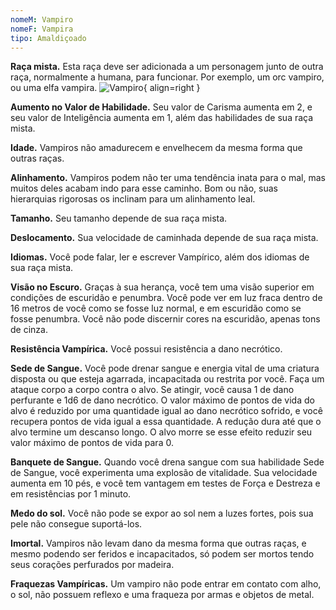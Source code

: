 ```yaml
---
nomeM: Vampiro
nomeF: Vampira
tipo: Amaldiçoado
---
```

**Raça mista.** Esta raça deve ser adicionada a um personagem junto de outra raça, normalmente a humana, para funcionar. Por exemplo, um orc vampiro, ou uma elfa vampira.
![Vampiro](Vampiro.png){ align=right }

**Aumento no Valor de Habilidade.** Seu valor de Carisma aumenta em 2, e seu valor de Inteligência aumenta em 1, além das habilidades de sua raça mista.

**Idade.** Vampiros não amadurecem e envelhecem da mesma forma que outras raças.

**Alinhamento.** Vampiros podem não ter uma tendência inata para o mal, mas muitos deles acabam indo para esse caminho. Bom ou não, suas hierarquias rigorosas os inclinam para um alinhamento leal.

**Tamanho.** Seu tamanho depende de sua raça mista.

**Deslocamento.** Sua velocidade de caminhada depende de sua raça mista.

**Idiomas.** Você pode falar, ler e escrever Vampírico, além dos idiomas de sua raça mista.

**Visão no Escuro.** Graças à sua herança, você tem uma visão superior em condições de escuridão e penumbra. Você pode ver em luz fraca dentro de 16 metros de você como se fosse luz normal, e em escuridão como se fosse penumbra. Você não pode discernir cores na escuridão, apenas tons de cinza.

**Resistência Vampírica.** Você possui resistência a dano necrótico.

**Sede de Sangue.** Você pode drenar sangue e energia vital de uma criatura disposta ou que esteja agarrada, incapacitada ou restrita por você. Faça um ataque corpo a corpo contra o alvo. Se atingir, você causa 1 de dano perfurante e 1d6 de dano necrótico. O valor máximo de pontos de vida do alvo é reduzido por uma quantidade igual ao dano necrótico sofrido, e você recupera pontos de vida igual a essa quantidade. A redução dura até que o alvo termine um descanso longo. O alvo morre se esse efeito reduzir seu valor máximo de pontos de vida para 0.

**Banquete de Sangue.** Quando você drena sangue com sua habilidade Sede de Sangue, você experimenta uma explosão de vitalidade. Sua velocidade aumenta em 10 pés, e você tem vantagem em testes de Força e Destreza e em resistências por 1 minuto.

**Medo do sol.** Você não pode se expor ao sol nem a luzes fortes, pois sua pele não consegue suportá-los.

**Imortal.** Vampiros não levam dano da mesma forma que outras raças, e mesmo podendo ser feridos e incapacitados, só podem ser mortos tendo seus corações perfurados por madeira.

**Fraquezas Vampíricas.** Um vampiro não pode entrar em contato com alho, o sol, não possuem reflexo e uma fraqueza por armas e objetos de metal.